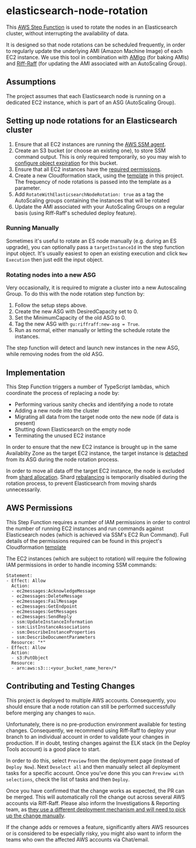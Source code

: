 # elasticsearch-node-rotation

This [AWS Step Function](https://aws.amazon.com/step-functions/) is used to rotate the nodes in an Elasticsearch cluster, 
without interrupting the availability of data.

It is designed so that node rotations can be scheduled frequently, in order to regularly update the underlying AMI 
(Amazon Machine Image) of each EC2 instance. We use this tool in combination with [AMIgo](https://github.com/guardian/amigo) 
(for baking AMIs) and [Riff-Raff](https://github.com/guardian/riff-raff) (for updating the AMI associated with an AutoScaling 
Group).

## Assumptions

The project assumes that each Elasticsearch node is running on a dedicated EC2 instance, which is part of an 
ASG (AutoScaling Group).

## Setting up node rotations for an Elasticsearch cluster

1. Ensure that all EC2 instances are running the [AWS SSM agent](https://docs.aws.amazon.com/systems-manager/latest/userguide/ssm-agent.html). 
1. Create an S3 bucket (or choose an existing one), to store SSM command output. This is only required temporarily, so you may wish to 
[configure object expiration](https://docs.aws.amazon.com/AmazonS3/latest/dev/lifecycle-expire-general-considerations.html) for this bucket.
1. Ensure that all EC2 instances have the [required permissions](#aws-permissions).
1. Create a new Cloudformation stack, using the [template](https://github.com/guardian/elasticsearch-node-rotation/blob/main/cloudformation.yaml)
in this project. The frequency of node rotations is passed into the template as a parameter.
1. Add `RotateWithElasticsearchNodeRotation: true` as a tag the AutoScaling groups containing the instances that will be rotated
1. Update the AMI associated with your AutoScaling Groups on a regular basis (using Riff-Raff's scheduled deploy feature).


### Running Manually
Sometimes it's useful to rotate an ES node manually (e.g. during an ES upgrade), you can optionally pass a `targetInstanceId` in the step function input object. It's usually easiest to open an existing execution and click `New Execution` then just edit the input object. 

### Rotating nodes into a new ASG

Very occasionally, it is required to migrate a cluster into a new Autoscaling Group. To do this with the node rotation step function by:

1. Follow the setup steps above.
1. Create the new ASG with DesiredCapacity set to 0.
1. Set the MinimumCapacity of the old ASG to 0.
1. Tag the new ASG with `gu:riffraff:new-asg = True`.
1. Run as normal, either manually or letting the schedule rotate the instances.

The step function will detect and launch new instances in the new ASG, while removing nodes from the old ASG.

## Implementation

This Step Function triggers a number of TypeScript lambdas, which coordinate the process of replacing a node by:

* Performing various sanity checks and identifying a node to rotate
* Adding a new node into the cluster
* Migrating all data from the target node onto the new node (if data is present)
* Shutting down Elasticsearch on the empty node
* Terminating the unused EC2 instance

In order to ensure that the new EC2 instance is brought up in the same Availablity Zone as the target EC2 instance, 
the target instance is [detached](https://docs.aws.amazon.com/autoscaling/ec2/userguide/detach-instance-asg.html) from its ASG
during the node rotation process.

In order to move all data off the target EC2 instance, the node is excluded from 
[shard allocation](https://www.elastic.co/guide/en/elasticsearch/reference/current/allocation-filtering.html). 
Shard [rebalancing](https://www.elastic.co/guide/en/elasticsearch/reference/current/shards-allocation.html#_shard_rebalancing_settings)
is temporarily disabled during the rotation process, to prevent Elasticsearch from moving shards unnecessarily.

## AWS Permissions

This Step Function requires a number of IAM permissions in order to control the number of running EC2 instances 
and run commands against Elasticsearch nodes (which is achieved via SSM's EC2 Run Command). Full details of the permissions
required can be found in this project's Cloudformation [template](https://github.com/guardian/elasticsearch-node-rotation/blob/main/cloudformation.yaml)

The EC2 instances (which are subject to rotation) will require the following IAM permissions in order to handle incoming SSM commands: 

```
Statement:
- Effect: Allow
  Action:
  - ec2messages:AcknowledgeMessage
  - ec2messages:DeleteMessage
  - ec2messages:FailMessage
  - ec2messages:GetEndpoint
  - ec2messages:GetMessages
  - ec2messages:SendReply
  - ssm:UpdateInstanceInformation
  - ssm:ListInstanceAssociations
  - ssm:DescribeInstanceProperties
  - ssm:DescribeDocumentParameters
  Resource: "*"
- Effect: Allow
  Action:
  - s3:PutObject
  Resource:
  - arn:aws:s3:::<your_bucket_name_here>/*
```

Contributing and Testing Changes
---------------------------------

This project is deployed to multiple AWS accounts. Consequently, you should ensure that a node rotation can still be performed successfully before merging any changes to `main`.

Unfortunately, there is no pre-production environment available for testing changes. Consequently, we recommend using Riff-Raff to deploy your branch to an individual account in order to validate your changes in production. If in doubt, testing changes against the ELK stack (in the Deploy Tools account) is a good place to start. 

In order to do this, select `Preview` from the deployment page (instead of `Deploy Now`). Next `Deselect all` and then manually select all deployment tasks for a specific account. Once you’ve done this you can `Preview with selections`, check the list of tasks and then `Deploy`.

Once you have confirmed that the change works as expected, the PR can be merged. This will automatically roll the change out across several AWS accounts via Riff-Raff. Please also inform the Investigations & Reporting team, as [they use a different deployment mechanism and will need to pick up the change manually](https://github.com/guardian/elasticsearch-node-rotation/blob/66b2640bdbf006e887edfd3467c662d0c7c4756b/riff-raff.yaml#L87).

If the change adds or removes a feature, significantly alters AWS resources or is considered to be especially risky, you might also want to inform the teams who own the affected AWS accounts via Chat/email. 
